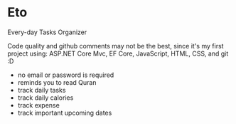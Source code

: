 # Eto

Every-day Tasks Organizer

Code quality and github comments may not be the best, since it's my first project using:
ASP.NET Core Mvc, EF Core, JavaScript, HTML, CSS, and git :D

* no email or password is required
* reminds you to read Quran 
* track daily tasks
* track daily calories
* track expense
* track important upcoming dates

